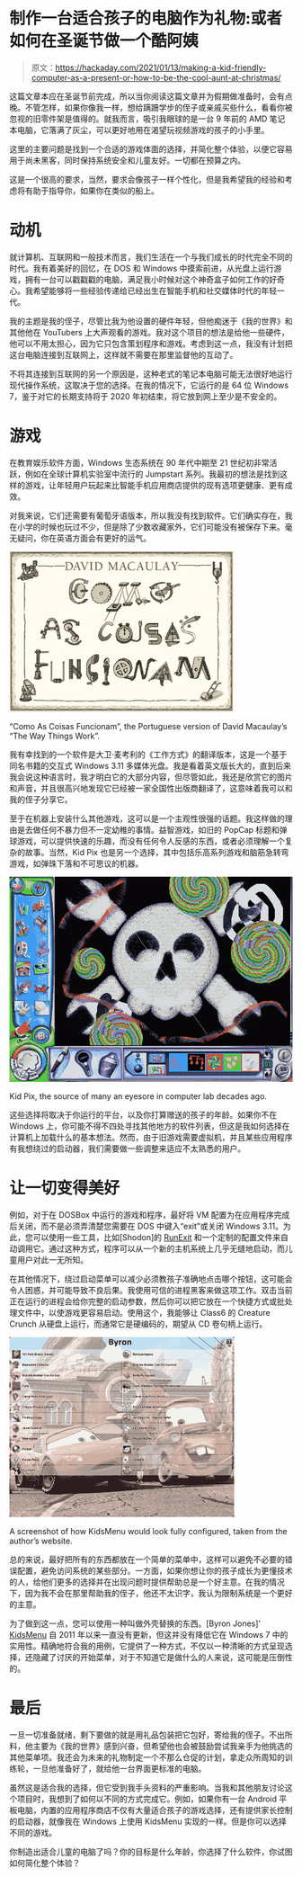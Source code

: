 # 制作一台适合孩子的电脑作为礼物:或者如何在圣诞节做一个酷阿姨

> 原文：<https://hackaday.com/2021/01/13/making-a-kid-friendly-computer-as-a-present-or-how-to-be-the-cool-aunt-at-christmas/>

这篇文章本应在圣诞节前完成，所以当你阅读这篇文章并为假期做准备时，会有点晚。不管怎样，如果你像我一样，想给蹒跚学步的侄子或亲戚买些什么，看看你被忽视的旧零件架是值得的。就我而言，吸引我眼球的是一台 9 年前的 AMD 笔记本电脑，它落满了灰尘，可以更好地用在渴望玩视频游戏的孩子的小手里。

这里的主要问题是找到一个合适的游戏体面的选择，并简化整个体验，以便它容易用于尚未黑客，同时保持系统安全和儿童友好。一切都在预算之内。

这是一个很高的要求，当然，要求会像孩子一样个性化，但是我希望我的经验和考虑将有助于指导你，如果你在类似的船上。

# 动机

就计算机、互联网和一般技术而言，我们生活在一个与我们成长的时代完全不同的时代。我有着美好的回忆，在 DOS 和 Windows 中摸索前进，从光盘上运行游戏，拥有一台可以戳戳戳的电脑，满足我小时候对这个神奇盒子如何工作的好奇心。我希望能够将一些经验传递给已经出生在智能手机和社交媒体时代的年轻一代。

我的主题是我的侄子，尽管比我为他设置的硬件年轻，但他痴迷于《我的世界》和其他他在 YouTubers 上大声观看的游戏。我对这个项目的想法是给他一些硬件，他可以不用太担心，因为它只包含策划程序和游戏。考虑到这一点，我没有计划把这台电脑连接到互联网上，这样就不需要在那里监督他的互动了。

不将其连接到互联网的另一个原因是，这种老式的笔记本电脑可能无法很好地运行现代操作系统，这取决于您的选择。在我的情况下，它运行的是 64 位 Windows 7，鉴于对它的长期支持将于 2020 年初结束，将它放到网上至少是不安全的。

# 游戏

在教育娱乐软件方面，Windows 生态系统在 90 年代中期至 21 世纪初非常活跃，例如在全球计算机实验室中流行的 Jumpstart 系列。我最初的想法是找到这样的游戏，让年轻用户玩起来比智能手机应用商店提供的现有选项更健康、更有成效。

对我来说，它们还需要有葡萄牙语版本，所以我没有找到软件。它们确实存在，我在小学的时候也玩过不少，但是除了少数收藏家外，它们可能没有被保存下来。毫无疑问，你在英语方面会有更好的运气。

[![](img/c6176405a8e23cee6f16126fb9677af6.png)](https://hackaday.com/wp-content/uploads/2020/12/kidcomputer-twtw.png)

“Como As Coisas Funcionam”, the Portuguese version of David Macaulay’s “The Way Things Work”.

我有幸找到的一个软件是大卫·麦考利的《工作方式》的翻译版本，这是一个基于同名书籍的交互式 Windows 3.11 多媒体光盘。我是看着英文版长大的，直到后来我会说这种语言时，我才明白它的大部分内容，但尽管如此，我还是欣赏它的图片和声音，并且很高兴地发现它已经被一家全国性出版商翻译了，这意味着我可以和我的侄子分享它。

至于在机器上安装什么其他游戏，这可以是一个主观性很强的话题。我这样做的理由是去做任何不暴力但不一定幼稚的事情。益智游戏，如旧的 PopCap 标题和弹球游戏，可以提供快速的乐趣，而没有任何令人反感的东西，或者必须理解一个复杂的故事。当然，Kid Pix 也是另一个选择，其中包括乐高系列游戏和脑筋急转弯游戏，如弹珠下落和不可思议的机器。

[![](img/e86bb9ff116aed9e6df9b8c2627b84e3.png)](https://hackaday.com/wp-content/uploads/2020/12/kidcomputer-kidpix.png)

Kid Pix, the source of many an eyesore in computer lab decades ago.

这些选择将取决于你运行的平台，以及你打算赠送的孩子的年龄。如果你不在 Windows 上，你可能不得不四处寻找其他地方的软件列表，但这是我如何选择在计算机上加载什么的基本想法。然而，由于旧游戏需要虚拟机，并且某些应用程序有我想绕过的启动器，我们需要做一些调整来适应不太熟悉的用户。

# 让一切变得美好

例如，对于在 DOSBox 中运行的游戏和程序，最好将 VM 配置为在应用程序完成后关闭，而不是必须弄清楚您需要在 DOS 中键入“exit”或关闭 Windows 3.11。为此，您可以使用一些工具，比如[Shodon]的 [RunExit](http://www.shdon.com/blog/2010/01/26/created-runexit-tool) 和一个定制的配置文件来自动调用它。通过这种方式，程序可以从一个新的主机系统上几乎无缝地启动，而儿童用户对此一无所知。

在其他情况下，绕过启动菜单可以减少必须教孩子准确地点击哪个按钮，这可能会令人困惑，并可能导致不良后果。我使用可信的进程黑客来做这项工作。双击当前正在运行的进程会给你完整的启动参数，然后你可以把它放在一个快捷方式或批处理文件中，以使游戏更容易启动。使用这个，我能够让 Class6 的 Creature Crunch 从硬盘上运行，而通常它是硬编码的，期望从 CD 卷句柄上运行。

[![](img/8fb5c7cf4cf6fddcfb7ec47be42cc8dd.png)](https://hackaday.com/wp-content/uploads/2020/12/kidcomputer-kidsmenu.jpg)

A screenshot of how KidsMenu would look fully configured, taken from the author’s website.

总的来说，最好把所有的东西都放在一个简单的菜单中，这样可以避免不必要的错误配置，避免访问系统的某些部分。一方面，如果你想让你的孩子成长为更懂技术的人，给他们更多的选择并在出现问题时提供帮助总是一个好主意。在我的情况下，因为我不会在那里帮助我的侄子，他还不太识字，我认为限制系统是一个更好的主意。

为了做到这一点，您可以使用一种叫做外壳替换的东西。[Byron Jones]' [KidsMenu](https://www.glob.com.au/kidsmenu/) 自 2011 年以来一直没有更新，但这并没有降低它在 Windows 7 中的实用性。精确地符合我的用例，它提供了一种方式，不仅以一种清晰的方式呈现选择，还隐藏了讨厌的开始菜单，对于不知道它是做什么的人来说，这可能是压倒性的。

# 最后

一旦一切准备就绪，剩下要做的就是用礼品包装把它包好，寄给我的侄子。不出所料，他主要为《我的世界》感到兴奋，但希望他也会被鼓励尝试我亲手为他挑选的其他菜单项。我还会为未来的礼物制定一个不那么仓促的计划，拿走众所周知的训练轮，一旦他准备好了，就给他一台界面更标准的电脑。

虽然这是适合我的选择，但它受到我手头资料的严重影响。当我和其他朋友讨论这个项目时，我想到了如何以不同的方式完成它。例如，如果你有一台 Android 平板电脑，内置的应用程序商店不仅有大量适合孩子的游戏选择，还有提供家长控制的启动器，就像我在 Windows 上使用 KidsMenu 实现的一样。但是你可以选择不同的游戏。

你制造出适合儿童的电脑了吗？你的目标是什么年龄，你选择了什么软件，你试图如何简化整个体验？
